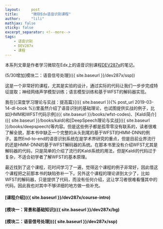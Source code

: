```yaml
---
layout:     post
title:      "微软Edx语音识别课程"
author:     "lili"
mathjax: false
sticky: false
excerpt_separator: <!--more-->
tags:
    - 语音识别
    - DEV287x
    - 课程
---
```


本系列文章是作者学习微软在Edx上的语音识别课程[DEV287x](https://courses.edx.org/courses/course-v1:Microsoft+DEV287x+1T2019a/course)的笔记。

<span class='zz'>(5/30增加[模块二：语音信号处理]({{ site.baseurl }}/dev287x/ssp))</span>

这是一个非常好的课程，尤其是实验的设计，通过实际的代码让我们一步步完成特征提取；神经网络声学模型训练；语言模型训练和基于WFST的解码器实现。

我在[《深度学习理论与实战：提高篇》]({{ site.baseurl }}{% post_url 2019-03-14-dl-book %})里虽然介绍了语音识别的基础理论，也试图提供实战的例子，比如[HMM和WFST代码示例]({{ site.baseurl }}/books/wfst-codes)、[Kaldi简介]({{ site.baseurl }}/books/kaldi)和[DeepSpeech理论与实战]({{ site.baseurl }}/books/deepspeech)等内容。但是这些例子都是孤零零没有联系的，读者很难了解全貌，那本书中缺乏一个完整的从头到尾的基于WFST的HMM-DNN的例子。虽然End-to-end的语音识别系统在是学术界研究的重点，但是目前业界流行的还是HMM-DNN的基于WFST解码器的系统。在那本书里没有介绍WFST尤其是解码器的代码，只是简单的介绍了流行的Kaldi系统的用法，但是Kaldi的代码过于复杂，不适合初学者了解WFST的基本原理。

最近找到了这个课程，花时间学习了一遍，觉得这个课程的例子非常好，因此借这个课程把之前那本书的缺陷弥补一下。另外这个课程的理论讲到太少了，比如WFST的解码器，只是提供了代码，而没有任何介绍，这让学习者很难看懂其中的代码，因此我也对其中不够详细的地方做一些补充。

 <!--more-->
 
 


#### [课程介绍]({{ site.baseurl }}/dev287x/course-intro)

#### [模块一：背景和基础知识]({{ site.baseurl }}/dev287x/bg)

#### [模块二：语音信号处理]({{ site.baseurl }}/dev287x/ssp)


